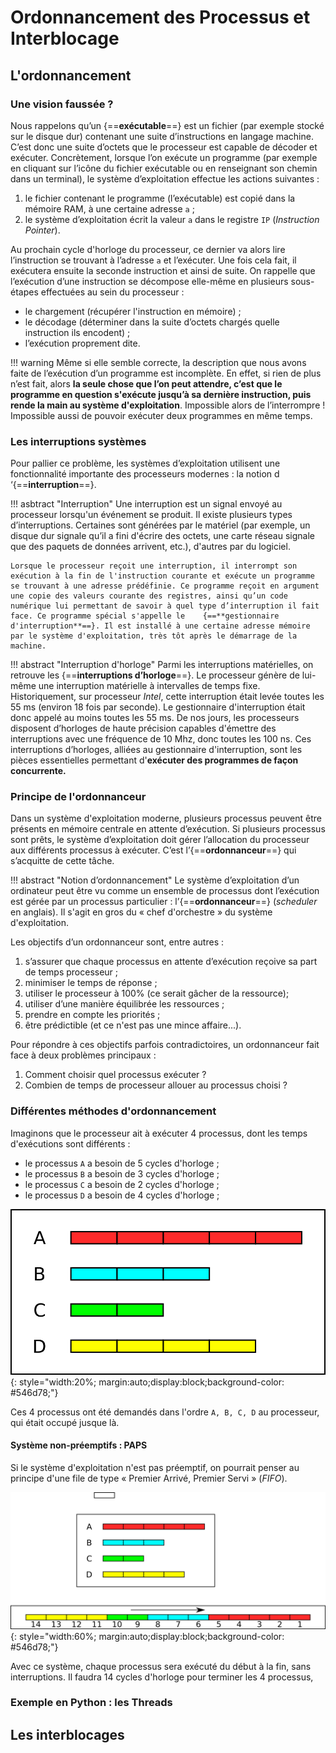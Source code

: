 # Ordonnancement des Processus et Interblocage

## L'ordonnancement

### Une vision faussée ?

Nous rappelons qu’un {==**exécutable**==} est un fichier (par exemple stocké sur le disque dur) contenant une suite d’instructions en langage machine. C’est donc une suite d’octets  que le processeur est capable de décoder et exécuter. Concrètement,  lorsque l’on exécute un programme (par exemple en cliquant sur l’icône du fichier exécutable ou en renseignant son chemin dans un terminal), le système d’exploitation effectue les actions suivantes :

1. le fichier contenant le programme (l’exécutable) est copié dans la mémoire RAM, à une certaine adresse `a` ;
2. le système d’exploitation écrit la valeur `a` dans le registre `IP` (*Instruction Pointer*).
 
 Au prochain cycle d'horloge du processeur, ce dernier va alors lire l’instruction se trouvant à l’adresse `a` et l’exécuter. Une fois cela fait, il exécutera ensuite la seconde instruction et ainsi de suite. On rappelle que l’exécution d’une instruction se décompose elle-même en plusieurs sous-étapes effectuées au sein du processeur : 
	
* le chargement (récupérer l'instruction en mémoire) ;
* le décodage (déterminer dans la suite d’octets chargés quelle instruction ils encodent) ;
* l’exécution proprement dite.

!!! warning 
	Même si elle semble correcte, la description que nous avons faite de l’exécution d’un programme est incomplète. En effet, si rien de plus n’est fait, alors **la seule chose que l’on peut attendre, c’est que le programme en question s'exécute jusqu’à sa dernière instruction, puis rende la main au système d'exploitation**. Impossible alors de l’interrompre ! Impossible aussi de pouvoir exécuter deux programmes en même temps.


### Les interruptions systèmes
 
Pour pallier ce problème, les systèmes d’exploitation utilisent une fonctionnalité importante des processeurs modernes : la notion d ‘{==**interruption**==}.

!!! asbtract "Interruption"
	Une interruption est un signal envoyé au processeur lorsqu'un événement se produit. Il existe plusieurs types d’interruptions. Certaines sont générées par le matériel (par exemple, un disque dur signale qu’il a fini d'écrire des octets, une carte réseau signale que des paquets de données arrivent, etc.), d'autres par du logiciel.
	
	Lorsque le processeur reçoit une interruption, il interrompt son exécution à la fin de l'instruction courante et exécute un programme se trouvant à une adresse prédéfinie. Ce programme reçoit en argument une copie des valeurs courante des registres, ainsi qu’un code numérique lui permettant de savoir à quel type d’interruption il fait face. Ce programme spécial s'appelle le	{==**gestionnaire d'interruption**==}. Il est installé à une certaine adresse mémoire par le système d'exploitation, très tôt après le démarrage de la machine.


!!! abstract "Interruption d'horloge"
	Parmi les interruptions matérielles, on retrouve les {==**interruptions d’horloge**==}. Le processeur génère de lui-même une interruption matérielle à intervalles de temps fixe. Historiquement, sur processeur *Intel*, cette interruption était levée toutes les 55 ms (environ 18 fois par seconde). Le gestionnaire d'interruption était donc appelé au moins toutes les 55 ms. De nos jours, les processeurs disposent d’horloges de haute précision capables d'émettre des interruptions avec une fréquence de 10 Mhz, donc toutes les 100 ns. Ces interruptions d’horloges, alliées au gestionnaire d'interruption, sont les pièces essentielles permettant d'**exécuter des programmes de façon concurrente.**


### Principe de l'ordonnanceur

Dans un système d'exploitation moderne, plusieurs processus peuvent être présents en mémoire centrale en attente d’exécution. Si plusieurs processus sont prêts, le système d’exploitation doit gérer l’allocation du processeur aux différents processus à exécuter. C’est l’{==**ordonnanceur**==} qui s’acquitte de cette tâche.


!!! abstract  "Notion d’ordonnancement"
	Le système d’exploitation d’un ordinateur peut être vu comme un ensemble de processus dont l’exécution est gérée par un processus particulier : l’{==**ordonnanceur**==} (*scheduler* en anglais). Il s'agit en gros du &laquo; chef d'orchestre &raquo; du système d'exploitation.

Les objectifs d’un ordonnanceur sont, entre autres :

1. s’assurer que chaque processus en attente d’exécution reçoive sa part de temps processeur ;
2. minimiser le temps de réponse ;
3. utiliser le processeur à 100% (ce serait gâcher de la ressource);
4. utiliser d’une manière équilibrée les ressources ;
5. prendre en compte les priorités ;
6. être prédictible (et ce n'est pas une mince affaire...).

Pour répondre à ces objectifs parfois contradictoires, un ordonnanceur fait face à deux problèmes principaux :	

1. Comment choisir quel processus exécuter ?
2. Combien de temps de processeur allouer au processus choisi ?

### Différentes méthodes d'ordonnancement

Imaginons que le processeur ait à exécuter 4 processus, dont les temps d'exécutions sont différents :

* le processus `A` a besoin de 5 cycles d'horloge ;
* le processus `B` a besoin de 3 cycles d'horloge ;
* le processus `C` a besoin de 2 cycles d'horloge ;
* le processus `D` a besoin de 4 cycles d'horloge ;

![P3_img1.png](P3_img1.png){: style="width:20%; margin:auto;display:block;background-color: #546d78;"}

Ces 4 processus ont été demandés dans l'ordre `A, B, C, D` au processeur, qui était occupé jusque là.

#### Système non-préemptifs : PAPS

Si le système d'exploitation n'est pas préemptif, on pourrait penser au principe d'une file de type &laquo; Premier Arrivé, Premier Servi &raquo; (*FIFO*).

![P3_img2.png](P3_img2.png){: style="width:60%; margin:auto;display:block;background-color: #546d78;"}

Avec ce système, chaque processus sera exécuté du début à la fin, sans interruptions. Il faudra 14 cycles d'horloge pour terminer les 4 processus, 


### Exemple en Python : les Threads

## Les interblocages

### 
